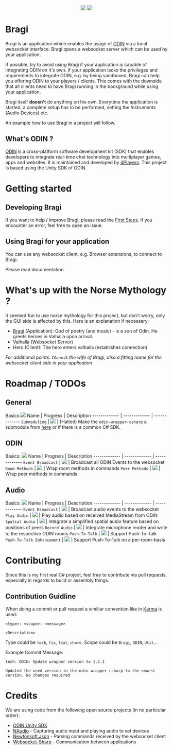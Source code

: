 <p align="center">
    <a href="https://www.4players.io/odin" alt="ODIN">
        <img src="https://img.shields.io/badge/ODIN-v1.2.1-informational?style=for-the-badge" /></a>
    <a href="#" alt="License_MIT">
        <img src="https://img.shields.io/badge/license-MIT-green?style=for-the-badge"/></a>
</p>

# Bragi
Bragi is an application which enables the usage of [ODIN](#whats-odin) via a local websocket interface. Bragi opens a websocket server which can be used by your application.

If possible, try to avoid using Bragi if your application is capable of integrating ODIN on it's own. If your application lacks the privileges and requirements to integrate ODIN, e.g. by being sandboxed, Bragi can help you offering ODIN to your players / clients. This comes with the downside that all clients need to have Bragi running in the background while using your application.

Bragi itself **doesn't** do anything on his own. Everytime the application is started, a complete setup has to be performed, setting the *Instruments* (Audio Devices) etc.

An example how to use Bragi in a project will follow.

## What's ODIN ?
[ODIN](https://www.4players.io/odin) is a cross-platform software development kit (SDK) that enables developers to integrate real-time chat technology into multiplayer games, apps and websites. It is maintained and developed by [4Players](https://github.com/4Players). This project is based using the Unity SDK of ODIN.

# Getting started
## Developing Bragi
If you want to help / improve Bragi, please read the [First Steps](/Documentation/first-steps.md). If you encounter an error, feel free to open an issue.

## Using Bragi for your application
You can use any websocket client, e.g. Browser extensions, to connect to Bragi.

Please read documentation.

# What's up with the Norse Mythology ?
It seemed fun to use norse mythology for this project, but don't worry, only the GUI side is affected by this. Here is an explanation if necessary:

* [Bragi](https://en.wikipedia.org/wiki/Bragi) (Application): God of poetry (and music) - is a son of Odin. He greets heroes in Valhalla upon arrival. 
* Valhalla (Websocket Server) 
* Hero (Client): The hero enters valhalla (establishes connection)

_For additional points: `Iðunn` is the wife of Bragi, also a fitting name for the websocket client side in your application_

# Roadmap / TODOs
## General

Basics:![](https://geps.dev/progress/0)
Name | Progress | Description
------------- | ------------- | -------------
`Submoduling` | ![](https://geps.dev/progress/0) | (Halted) Make the `odin-wrapper-csharp` a submodule from [here](https://github.com/4Players/odin-sdk-unity/tree/master/Runtime/OdinWrapper) or if there is a common C# SDK.

## ODIN

Basics: ![](https://geps.dev/progress/1)
Name | Progress | Description
------------- | ------------- | -------------
`Event Broadcast` | ![](https://geps.dev/progress/0) | Broadcast all ODIN Events to the websocket
`Room Methods` | ![](https://geps.dev/progress/5) | Wrap room methods in commands
`Peer Methods` | ![](https://geps.dev/progress/1) | Wrap peer methods in commands 

## Audio

Basics: ![](https://geps.dev/progress/1)
Name | Progress | Description
------------- | ------------- | -------------
`Event Broadcast` | ![](https://geps.dev/progress/0) | Broadcast audio events to the websocket
`Play Audio` | ![](https://geps.dev/progress/0) | Play audio based on received MediaStream from ODIN
`Spatial Audio` | ![](https://geps.dev/progress/0) | Integrate a simplified spatial audio feature based on positions of peers 
`Record Audio` | ![](https://geps.dev/progress/0) | Integrate microphone reader and write to the respective ODIN rooms
`Push-To-Talk` | ![](https://geps.dev/progress/0) | Support Push-To-Talk 
`Push-To-Talk Enhancement` | ![](https://geps.dev/progress/0) | Support Push-To-Talk on a per-room-basis

# Contributing
Since this is my first real C# project, feel free to contribute via pull requests, especially in regards to build or assembly things.

## Contribution Guidline
When doing a commit or pull request a similiar convention like in [Karma](http://karma-runner.github.io/6.3/dev/git-commit-msg.html) is used:

```
<type>: <scope>: <message>

<Description>
```

Type could be `tech`, `fix`, `feat`, `chore`.
Scope could be `Bragi`, `ODIN`, `Util`...

Example Commit Message:
```
tech: ODIN: Update wrapper version to 1.2.1

Updated the used version in the odin-wrapper-csharp to the newest version. No changes required
```


# Credits
We are using code from the following open source projects (in no particular order):
* [ODIN Unity SDK](https://github.com/4Players/odin-sdk-unity)
* [NAudio](https://github.com/naudio/NAudio) - Capturing audio input and playing audio to set devices
* [Newtonsoft.Json](https://github.com/JamesNK/Newtonsoft.Json) - Parsing commands received by the websocket client
* [Websocket-Sharp](https://github.com/sta/websocket-sharp) - Communication between applications
